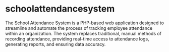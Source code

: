 # schoolattendancesystem
The School Attendance System is a PHP-based web application designed to streamline and automate the process of tracking employee attendance within an organization. The system replaces traditional, manual methods of recording attendance, providing real-time access to attendance logs, generating reports, and ensuring data accuracy. 
